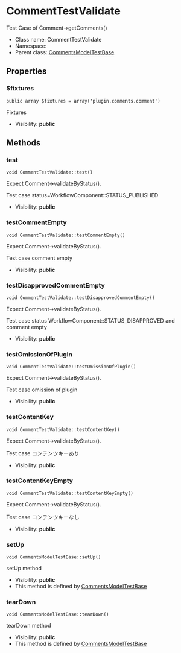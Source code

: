 CommentTestValidate
===============

Test Case of Comment-&gt;getComments()




* Class name: CommentTestValidate
* Namespace: 
* Parent class: [CommentsModelTestBase](CommentsModelTestBase.md)





Properties
----------


### $fixtures

    public array $fixtures = array('plugin.comments.comment')

Fixtures



* Visibility: **public**


Methods
-------


### test

    void CommentTestValidate::test()

Expect Comment->validateByStatus().

Test case status=WorkflowComponent::STATUS_PUBLISHED

* Visibility: **public**




### testCommentEmpty

    void CommentTestValidate::testCommentEmpty()

Expect Comment->validateByStatus().

Test case comment empty

* Visibility: **public**




### testDisapprovedCommentEmpty

    void CommentTestValidate::testDisapprovedCommentEmpty()

Expect Comment->validateByStatus().

Test case status WorkflowComponent::STATUS_DISAPPROVED and comment empty

* Visibility: **public**




### testOmissionOfPlugin

    void CommentTestValidate::testOmissionOfPlugin()

Expect Comment->validateByStatus().

Test case omission of plugin

* Visibility: **public**




### testContentKey

    void CommentTestValidate::testContentKey()

Expect Comment->validateByStatus().

Test case コンテンツキーあり

* Visibility: **public**




### testContentKeyEmpty

    void CommentTestValidate::testContentKeyEmpty()

Expect Comment->validateByStatus().

Test case コンテンツキーなし

* Visibility: **public**




### setUp

    void CommentsModelTestBase::setUp()

setUp method



* Visibility: **public**
* This method is defined by [CommentsModelTestBase](CommentsModelTestBase.md)




### tearDown

    void CommentsModelTestBase::tearDown()

tearDown method



* Visibility: **public**
* This method is defined by [CommentsModelTestBase](CommentsModelTestBase.md)



